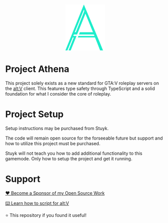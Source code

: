 <p align="center">
    <img src="./assets/athena_lrg.png" width="125" />
</p>

# Project Athena

This project solely exists as a new standard for GTA:V roleplay servers on the [alt:V](https://altv.mp/) client. This features type safety through TypeScript and a solid foundation for what I consider the core of roleplay.

# Project Setup

Setup instructions may be purchased from Stuyk.

The code will remain open source for the forseeable future but support and how to utilize this project must be purchased.

Stuyk will not teach you how to add additional functionality to this gamemode. Only how to setup the project and get it running.

# Support

[❤️ Become a Sponsor of my Open Source Work](https://github.com/sponsors/Stuyk/)

[⌨️ Learn how to script for alt:V](https://stuyk.github.io/altv-javascript-guide/)

⭐ This repository if you found it useful!
